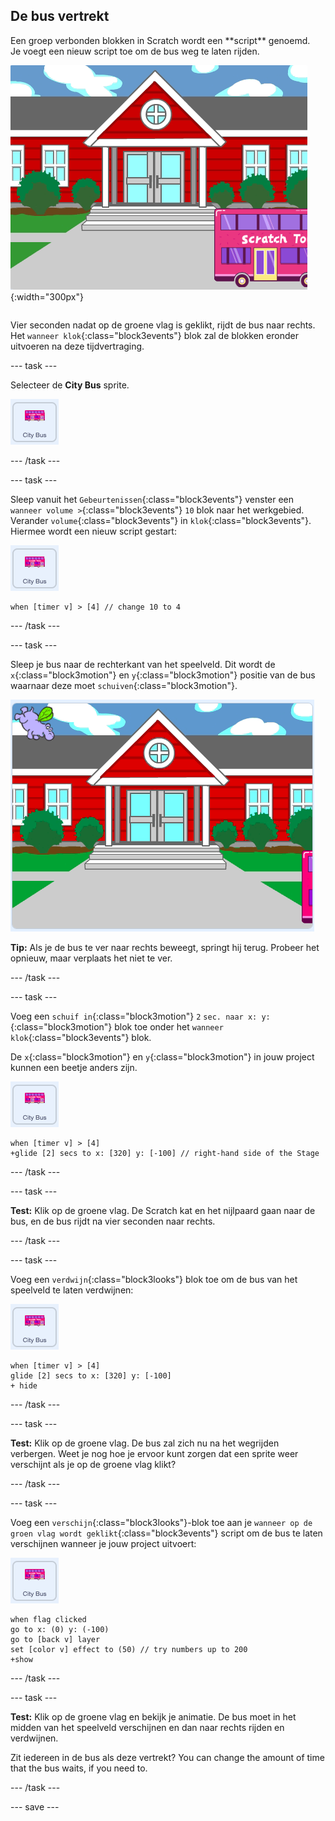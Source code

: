 ## De bus vertrekt

<div style="display: flex; flex-wrap: wrap">
<div style="flex-basis: 200px; flex-grow: 1; margin-right: 15px;">
Een groep verbonden blokken in Scratch wordt een **script** genoemd. Je voegt een nieuw script toe om de bus weg te laten rijden.
</div>
<div>

![Het speelveld laat zien dat de bus naar rechts is verplaatst.](images/bus-leaving.png){:width="300px"}

</div>
</div>

Vier seconden nadat op de groene vlag is geklikt, rijdt de bus naar rechts. Het `wanneer klok`{:class="block3events"} blok zal de blokken eronder uitvoeren na deze tijdvertraging.

--- task ---

Selecteer de **City Bus** sprite.

![De stadsbus-sprite.](images/bus-sprite.png)

--- /task ---

--- task ---

Sleep vanuit het `Gebeurtenissen`{:class="block3events"} venster een `wanneer volume >`{:class="block3events"} `10` blok naar het werkgebied. Verander `volume`{:class="block3events"} in `klok`{:class="block3events"}. Hiermee wordt een nieuw script gestart:

![De stadsbus-sprite.](images/bus-sprite.png)

```blocks3
when [timer v] > [4] // change 10 to 4
```

--- /task ---

--- task ---

Sleep je bus naar de rechterkant van het speelveld. Dit wordt de `x`{:class="block3motion"} en `y`{:class="block3motion"} positie van de bus waarnaar deze moet `schuiven`{:class="block3motion"}.

![](images/bus-right.png)

**Tip:** Als je de bus te ver naar rechts beweegt, springt hij terug. Probeer het opnieuw, maar verplaats het niet te ver.

--- /task ---

--- task ---

Voeg een `schuif in`{:class="block3motion"} `2` `sec. naar x: y:`{:class="block3motion"} blok toe onder het `wanneer klok`{:class="block3events"} blok.

De `x`{:class="block3motion"} en `y`{:class="block3motion"} in jouw project kunnen een beetje anders zijn.

![De stadsbus-sprite.](images/bus-sprite.png)

```blocks3
when [timer v] > [4] 
+glide [2] secs to x: [320] y: [-100] // right-hand side of the Stage
```

--- /task ---

--- task ---

**Test:** Klik op de groene vlag. De Scratch kat en het nijlpaard gaan naar de bus, en de bus rijdt na vier seconden naar rechts.

--- /task ---

--- task ---

Voeg een `verdwijn`{:class="block3looks"} blok toe om de bus van het speelveld te laten verdwijnen:

![De stadsbus-sprite.](images/bus-sprite.png)

```blocks3
when [timer v] > [4] 
glide [2] secs to x: [320] y: [-100]
+ hide
```
--- /task ---

--- task ---

**Test:** Klik op de groene vlag. De bus zal zich nu na het wegrijden verbergen. Weet je nog hoe je ervoor kunt zorgen dat een sprite weer verschijnt als je op de groene vlag klikt?

--- /task ---

--- task ---

Voeg een `verschijn`{:class="block3looks"}-blok toe aan je `wanneer op de groen vlag wordt geklikt`{:class="block3events"} script om de bus te laten verschijnen wanneer je jouw project uitvoert:

![De stadsbus-sprite.](images/bus-sprite.png)

```blocks3
when flag clicked
go to x: (0) y: (-100)
go to [back v] layer
set [color v] effect to (50) // try numbers up to 200
+show
```

--- /task ---

--- task ---

**Test:** Klik op de groene vlag en bekijk je animatie. De bus moet in het midden van het speelveld verschijnen en dan naar rechts rijden en verdwijnen.

Zit iedereen in de bus als deze vertrekt? You can change the amount of time that the bus waits, if you need to.

--- /task ---

--- save ---
